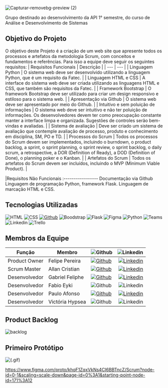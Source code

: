 ![Capturar-removebg-preview (2)](https://user-images.githubusercontent.com/126684518/229307501-9b2a0ddb-8fc7-492e-877c-ccb4cbb66eb6.png)


Grupo destinado ao desenvolvimento da API 1° semestre, do curso de Análise e Desenvolvimento de Sistemas

## Objetivo do Projeto
O objetivo deste Projeto é a criação de um web site que apresente todos os processos e artefatos da metodologia Scrum, com conceitos e fundamentos e referências.
Para isso a equipe deve seguir os seguintes requisitos:
| Requisitos Funcionais | Descrição |
| --- | --- |
| Linguagem Python | O sistema web deve ser desenvolvido utilizando a linguagem Python, que é um requisito da Fatec. |
| Linguagem HTML e CSS | A interface do sistema web deve ser criada utilizando as linguagens HTML e CSS, que também são requisitos da Fatec. |
| Framework Bootstrap | O framework Bootstrap deve ser utilizado para criar um design responsivo e estiloso para o sistema web. |
| Apresentação via Github | O sistema web deve ser apresentado por meio do Github. |
| Intuitivo e sem poluição de informações | O sistema web deve ser intuitivo e não ter poluição de informações. Os desenvolvedores devem ter como preocupação constante manter a interface limpa e organizada. Sugestões de controles serão bem-vindas e avaliadas. |
| Sistema de avaliação | Deve ser criado um sistema de avaliação que contemple avaliação de processo, produto e conhecimento em disciplina, SM, PO e TD. |
| Processos do Scrum | Todos os processos do Scrum devem ser implementados, incluindo o burndown, o product backlog, a sprint, o sprint planning, o sprint review, o sprint backlog, o daily scrum, a retrospective, a DOR (Definition of Ready), a DOD (Definition of Done), o planning poker e o Kanban. |
| Artefatos do Scrum | Todos os artefatos do Scrum devem ser incluídos, incluindo o MVP (Minimum Viable Product). |


|Requisitos Não Funcionais
:-----------------
Documentação via Github
Linguagem de programação Python, framework Flask.
Linguagem de marcação HTML e CSS.


## Tecnologias Utilizadas

![HTML](https://img.shields.io/badge/HTML5-E34F26?style=for-the-badge&logo=html5&logoColor=white)
![CSS](https://img.shields.io/badge/CSS-239120?&style=for-the-badge&logo=css3&logoColor=white)
[![Github](https://img.shields.io/badge/GitHub-100000?style=for-the-badge&logo=github&logoColor=white)](https://github.com/felipereira10/API-Code-6-Wave-/blob/main/README.md)
![Boodstrap](https://img.shields.io/badge/Bootstrap-563D7C?style=for-the-badge&logo=bootstrap&logoColor=white)
![Flask](https://img.shields.io/badge/Flask-000000?style=for-the-badge&logo=flask&logoColor=white)
![Figma](https://img.shields.io/badge/Figma-F24E1E?style=for-the-badge&logo=figma&logoColor=white) 
![Python](https://img.shields.io/badge/Python-14354C?style=for-the-badge&logo=python&logoColor=white)
![Teams](https://img.shields.io/badge/Microsoft_Teams-6264A7?style=for-the-badge&logo=microsoft-teams&logoColor=white)
![Linkedin](https://img.shields.io/badge/LinkedIn-0077B5?style=for-the-badge&logo=linkedin&logoColor=white)
![Trello](https://img.shields.io/badge/Trello-0052CC?style=for-the-badge&logo=trello&logoColor=white)

## Membros da Equipe
 
Função        | Membro         | ![Github](https://img.shields.io/badge/GitHub-100000?style=for-the-badge&logo=github&logoColor=white) | ![Linkedin](https://img.shields.io/badge/LinkedIn-0077B5?style=for-the-badge&logo=linkedin&logoColor=white)
--------------|----------------|----------|-------------:
Product Owner | Felipe Pereira |[![Github](https://img.shields.io/badge/GitHub-100000?style=for-the-badge&logo=github&logoColor=white)](https://github.com/felipereira10/-Code-6-Wave-) | [![Linkedin](https://img.shields.io/badge/LinkedIn-0077B5?style=for-the-badge&logo=linkedin&logoColor=white)](https://www.linkedin.com/in/felipe-pereira-638370172/)
Scrum Master  | Allan Cristian |[![Github](https://img.shields.io/badge/GitHub-100000?style=for-the-badge&logo=github&logoColor=white)](https://github.com/AllanCristian27) | [![Linkedin](https://img.shields.io/badge/LinkedIn-0077B5?style=for-the-badge&logo=linkedin&logoColor=white)](https://www.linkedin.com/in/allancristian95)|
Desenvolvedor | Gabriel Feliphe |[![Github](https://img.shields.io/badge/GitHub-100000?style=for-the-badge&logo=github&logoColor=white)]( https://github.com/FelipheGin)|  [![Linkedin](https://img.shields.io/badge/LinkedIn-0077B5?style=for-the-badge&logo=linkedin&logoColor=white)](https://www.linkedin.com/in/gabriel-santos-350249184/)
Desenvolvedor | Fabio Eyki |![Github](https://img.shields.io/badge/GitHub-100000?style=for-the-badge&logo=github&logoColor=white)| ![Linkedin](https://img.shields.io/badge/LinkedIn-0077B5?style=for-the-badge&logo=linkedin&logoColor=white)
Desenvolvedor |  Paulo Afonso |[![Github](https://img.shields.io/badge/GitHub-100000?style=for-the-badge&logo=github&logoColor=white)](https://github.com/PauloCruz34) | [![Linkedin](https://img.shields.io/badge/LinkedIn-0077B5?style=for-the-badge&logo=linkedin&logoColor=white)](https://www.linkedin.com/in/paulo-afonso-cruz-304256174/)
Desenvolvedor |  Victória Hypsea |![Github](https://img.shields.io/badge/GitHub-100000?style=for-the-badge&logo=github&logoColor=white) | ![Linkedin](https://img.shields.io/badge/LinkedIn-0077B5?style=for-the-badge&logo=linkedin&logoColor=white)
## Product Backlog

![backlog](https://user-images.githubusercontent.com/126684223/231456961-10165d6b-92dc-4a9f-938e-648ba3d91262.jpeg)

## Primeiro Protótipo
![(.gif)](https://github.com/felipereira10/API-Code-6-Wave-/blob/main/SITE%20SCRUM%20GIF%20(1).gif)

https://www.figma.com/proto/khqF1ZqxVkNs4CI6BBTncZ/Scrum?node-id=0-1&scaling=scale-down&page-id=0%3A1&starting-point-node-id=171%3A12


